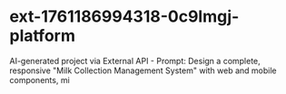 # ext-1761186994318-0c9lmgj-platform
AI-generated project via External API - Prompt: Design a complete, responsive "Milk Collection Management System" with web and mobile components, mi
